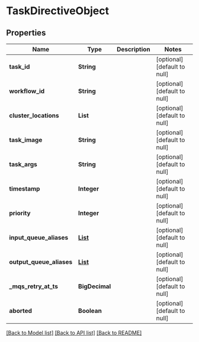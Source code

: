 # TaskDirectiveObject
## Properties

| Name | Type | Description | Notes |
|------------ | ------------- | ------------- | -------------|
| **task\_id** | **String** |  | [optional] [default to null] |
| **workflow\_id** | **String** |  | [optional] [default to null] |
| **cluster\_locations** | **List** |  | [optional] [default to null] |
| **task\_image** | **String** |  | [optional] [default to null] |
| **task\_args** | **String** |  | [optional] [default to null] |
| **timestamp** | **Integer** |  | [optional] [default to null] |
| **priority** | **Integer** |  | [optional] [default to null] |
| **input\_queue\_aliases** | [**List**](str.md) |  | [optional] [default to null] |
| **output\_queue\_aliases** | [**List**](str.md) |  | [optional] [default to null] |
| **\_mqs\_retry\_at\_ts** | **BigDecimal** |  | [optional] [default to null] |
| **aborted** | **Boolean** |  | [optional] [default to null] |

[[Back to Model list]](../README.md#documentation-for-models) [[Back to API list]](../README.md#documentation-for-api-endpoints) [[Back to README]](../README.md)

